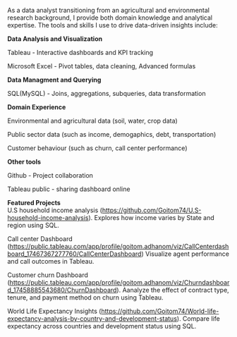 As a data analyst transitioning from an agricultural and environmental research background, I provide both domain knowledge and analytical expertise. The tools and skills I use to drive data-driven insights include:

**Data Analysis and Visualization**                                                                                                                                                                                    

Tableau - Interactive dashboards and KPI tracking

Microsoft Excel - Pivot tables, data cleaning, Advanced formulas

**Data Managment and Querying**

SQL(MySQL) - Joins, aggregations, subqueries, data transformation

**Domain Experience**

Environmental and agricultural data (soil, water, crop data)

Public sector data (such as income, demogaphics, debt, transportation)

Customer behaviour (such as churn, call center performance)

**Other tools**

Github - Project collaboration

Tableau public - sharing dashboard online                                                                                                                                                                           


**Featured Projects**                                                                                                                                                                                                
U.S household income analysis (https://github.com/Goitom74/U.S-household-income-analysis). 
Explores how income varies by State and region using SQL.

Call center Dashboard (https://public.tableau.com/app/profile/goitom.adhanom/viz/CallCenterdashboard_17467367277760/CallCenterDashboard)                                                                           Visualize agent performance and call outcomes in Tableau.

Customer churn Dashboard (https://public.tableau.com/app/profile/goitom.adhanom/viz/Churndashboard_17458885543680/ChurnDashboard).                                                                                  Aanalyze the effect of contract type, tenure, and payment method on churn using Tableau.

World Life Expectancy Insights (https://github.com/Goitom74/World-life-expectancy-analysis-by-country-and-development-status).                                                                                      Compare life expectancy across countries and development status using SQL.



